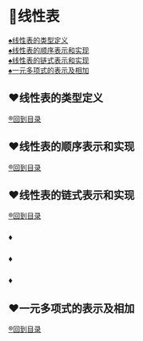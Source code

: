 <p id="title"></p>

# :dart:线性表

<a href="#p1">:spades:线性表的类型定义</a><br>
<a href="#p2">:spades:线性表的顺序表示和实现</a><br>
<a href="#p3">:spades:线性表的链式表示和实现</a><br>
<a href="#p4">:spades:一元多项式的表示及相加</a><br>

<p id="p1"></p>

## :hearts:线性表的类型定义
<a href="#title">:registered:回到目录</a>
<p id="p2"></p>

## :hearts:线性表的顺序表示和实现
<a href="#title">:registered:回到目录</a>
<p id="p3"></p>

## :hearts:线性表的链式表示和实现
<a href="#title">:registered:回到目录</a>
### :diamonds:
### :diamonds:
### :diamonds:
<p id="p4"></p>

## :hearts:一元多项式的表示及相加
<a href="#title">:registered:回到目录</a>

